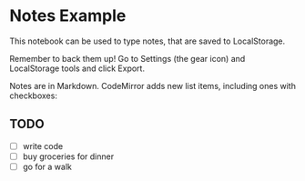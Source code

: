 # Notes Example

This notebook can be used to type notes, that are saved to LocalStorage.

Remember to back them up! Go to Settings (the gear icon) and LocalStorage
tools and click Export.

Notes are in Markdown. CodeMirror adds new list items, including ones
with checkboxes:

## TODO

- [ ] write code
- [ ] buy groceries for dinner
- [ ] go for a walk